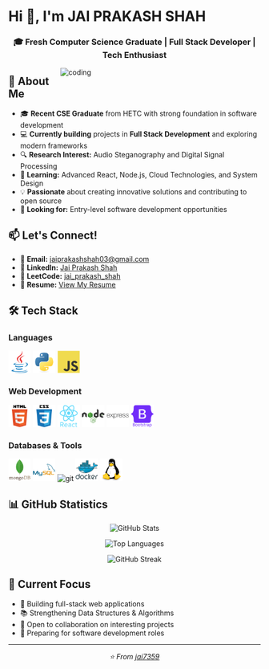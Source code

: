 # Hi 👋, I'm JAI PRAKASH SHAH

<h3 align="center">🎓 Fresh Computer Science Graduate | Full Stack Developer | Tech Enthusiast</h3>

<img align="right" alt="coding" width="400" src="https://cdn.dribbble.com/users/1162077/screenshots/3848914/programmer.gif">

## 🚀 About Me

- 🎓 **Recent CSE Graduate** from HETC with strong foundation in software development
- 💻 **Currently building** projects in **Full Stack Development** and exploring modern frameworks
- 🔍 **Research Interest:** Audio Steganography and Digital Signal Processing
- 🌱 **Learning:** Advanced React, Node.js, Cloud Technologies, and System Design
- 💡 **Passionate** about creating innovative solutions and contributing to open source
- 🎯 **Looking for:** Entry-level software development opportunities

## 📫 Let's Connect!

- 📧 **Email:** [jaiprakashshah03@gmail.com](mailto:jaiprakashshah03@gmail.com)
- 💼 **LinkedIn:** [Jai Prakash Shah](https://www.linkedin.com/in/jai-prakash-5bb7g/)
- 🧠 **LeetCode:** [jai_prakash_shah](https://leetcode.com/u/jai_prakash_shah/)
- 📄 **Resume:** [View My Resume](https://drive.google.com/file/d/1tmDkXAYJ1OJypvr1K88gyejrSkcJ6lXG/view?usp=drive_link)

## 🛠️ Tech Stack

### **Languages**
<p align="left">
<img src="https://raw.githubusercontent.com/devicons/devicon/master/icons/java/java-original.svg" alt="java" width="45" height="45"/>
<img src="https://raw.githubusercontent.com/devicons/devicon/master/icons/python/python-original.svg" alt="python" width="45" height="45"/>
<img src="https://raw.githubusercontent.com/devicons/devicon/master/icons/javascript/javascript-original.svg" alt="javascript" width="45" height="45"/>
</p>

### **Web Development**
<p align="left">
<img src="https://raw.githubusercontent.com/devicons/devicon/master/icons/html5/html5-original-wordmark.svg" alt="html5" width="45" height="45"/>
<img src="https://raw.githubusercontent.com/devicons/devicon/master/icons/css3/css3-original-wordmark.svg" alt="css3" width="45" height="45"/>
<img src="https://raw.githubusercontent.com/devicons/devicon/master/icons/react/react-original-wordmark.svg" alt="react" width="45" height="45"/>
<img src="https://raw.githubusercontent.com/devicons/devicon/master/icons/nodejs/nodejs-original-wordmark.svg" alt="nodejs" width="45" height="45"/>
<img src="https://raw.githubusercontent.com/devicons/devicon/master/icons/express/express-original-wordmark.svg" alt="express" width="45" height="45"/>
<img src="https://raw.githubusercontent.com/devicons/devicon/master/icons/bootstrap/bootstrap-plain-wordmark.svg" alt="bootstrap" width="45" height="45"/>
</p>

### **Databases & Tools**
<p align="left">
<img src="https://raw.githubusercontent.com/devicons/devicon/master/icons/mongodb/mongodb-original-wordmark.svg" alt="mongodb" width="45" height="45"/>
<img src="https://raw.githubusercontent.com/devicons/devicon/master/icons/mysql/mysql-original-wordmark.svg" alt="mysql" width="45" height="45"/>
<img src="https://www.vectorlogo.zone/logos/git-scm/git-scm-icon.svg" alt="git" width="45" height="45"/>
<img src="https://raw.githubusercontent.com/devicons/devicon/master/icons/docker/docker-original-wordmark.svg" alt="docker" width="45" height="45"/>
<img src="https://raw.githubusercontent.com/devicons/devicon/master/icons/linux/linux-original.svg" alt="linux" width="45" height="45"/>
</p>

## 📊 GitHub Statistics

<p align="center">
  <img src="https://github-readme-stats.vercel.app/api?username=jai7359&show_icons=true&theme=tokyonight&hide_border=true&count_private=true" alt="GitHub Stats" />
</p>

<p align="center">
  <img src="https://github-readme-stats.vercel.app/api/top-langs?username=jai7359&show_icons=true&theme=tokyonight&layout=compact&hide_border=true" alt="Top Languages" />
</p>

<p align="center">
  <img src="https://github-readme-streak-stats.herokuapp.com/?user=jai7359&theme=tokyonight&hide_border=true" alt="GitHub Streak" />
</p>

## 🌟 Current Focus

- 🔨 Building full-stack web applications
- 📚 Strengthening Data Structures & Algorithms
- 🤝 Open to collaboration on interesting projects
- 🎯 Preparing for software development roles

---

<p align="center">
  <i>⭐️ From <a href="https://github.com/jai7359">jai7359</a></i>
</p>
